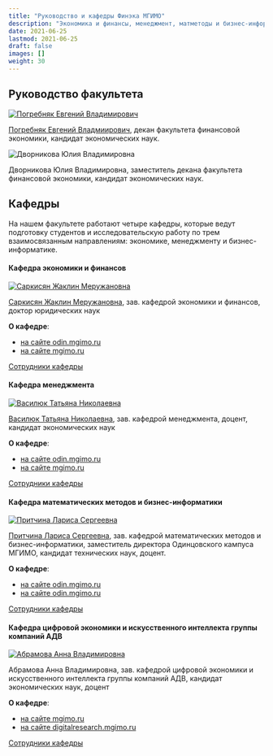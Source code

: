 ```yaml
---
title: "Руководство и кафедры Финэка МГИМО"
description: "Экономика и финансы, менеджмент, матметоды и бизнес-информатика, искусственный интеллект."
date: 2021-06-25
lastmod: 2021-06-25
draft: false
images: []
weight: 30
---
```


## Руководство факультета

<a href="https://mgimo.ru/people/pogrebnyak/" class="float-left mr-3 pt-2">
<img
    src="https://mgimo.ru/upload/iblock/341/pogrebnyak.jpg"
    alt="Погребняк Евгений Владимирович"
    title="Погребняк Евгений Владимирович"
    class="rounded-photo"
/>
</a>

[Погребняк Евгений Владмиирович](https://mgimo.ru/people/pogrebnyak/), декан факультета финансовой экономики, кандидат экономических наук.

<div class="float-left mr-3 pt-2">
<img 
    src="/images/person/dvornikova.jpg"
    alt="Дворникова Юлия Владимировна"
    title="Дворникова Юлия Владимировна"
    class="rounded-photo"
/>
</div>

Дворникова Юлия Владимировна, заместитель декана факультета финансовой экономики,
кандидат экономических наук.

<!--

## Сотрудники деканата

TODO VМ: добавить фото и текст

- https://mgimo.ru/people/belobosova/
- https://mgimo.ru/people/nasyrova/
- https://mgimo.ru/people/saveleva-olga/

-->

<!--
(на сайте МГИМО Ольга Алекснадровна - изменить)
-->

## Кафедры

На нашем факультете работают четыре кафедры, которые ведут подготовку студентов и исследовательскую работу по трем взаимосвязанным направлениям: экономике, менеджменту и бизнес-информатике.

#### Кафедра экономики и финансов

<a href="https://mgimo.ru/people/sarkisyan-zhaklin/" class="float-left mr-3 pt-2">
<img
    src="/images/person/sarkisyan.jpg"
    alt="Саркисян Жаклин Меружановна"
    title="Саркисян Жаклин Меружановна"
    class="rounded-photo"
/>
</a>

[Саркисян Жаклин Меружановна](https://mgimo.ru/people/sarkisyan-zhaklin/),
зав. кафедрой экономики и финансов, доктор юридических наук

**О кафедре**:

- [на сайте odin.mgimo.ru](https://odin.mgimo.ru/fakultet-finansovoj-ekonomiki/kafedra-ekonomiki-i-finansov/)
- [на сайте mgimo.ru](https://mgimo.ru/study/faculty/ffe/kef/)

[Сотрудники кафедры](https://mgimo.ru/study/faculty/ffe/kef/employees/)

#### Кафедра менеджмента

<a href="https://mgimo.ru/people/vasilyuk/" class="float-left mr-3 pt-2">
  <img
    src="https://mgimo.ru/upload/iblock/858/Vasilyuk.jpg"
    alt="Василюк Татьяна Николаевна"
    title="Василюк Татьяна Николаевна"
    class="rounded-photo"
  />
</a>

[Василюк Татьяна Николаевна](https://mgimo.ru/people/vasilyuk/), зав. кафедрой менеджмента, доцент, кандидат экономических наук

**О кафедре**:

- [на сайте odin.mgimo.ru](https://odin.mgimo.ru/fakultet-finansovoj-ekonomiki/kafedra-menedzhmenta/)
- [на сайте mgimo.ru](https://mgimo.ru/study/faculty/ffe/kmen/)

[Сотрудники кафедры](https://mgimo.ru/study/faculty/ffe/kmen/employees/)

#### Кафедра математических методов и бизнес-информатики

<a href="https://mgimo.ru/people/pritchina/" class="float-left mr-3 pt-2">
  <img
    src="https://mgimo.ru/upload/iblock/4fe/pritchina.jpg"
    alt="Притчина Лариса Сергеевна"
    title="Притчина Лариса Сергеевна"
    class="rounded-photo"
  />
</a>

[Притчина Лариса Сергеевна](https://mgimo.ru/people/vasilyuk/),
зав. кафедрой математических методов и бизнес-информатики,
заместитель директора Одинцовского кампуса МГИМО,
кандидат технических наук, доцент.

**О кафедре**:

- [на сайте odin.mgimo.ru](https://odin.mgimo.ru/fakultet-finansovoj-ekonomiki/kafedra-matematicheskikh-metodov-i-biznes-informatiki)
- [на сайте odin.mgimo.ru](https://mgimo.ru/study/faculty/ffe/kmmbi/)

[Сотрудники кафедры](https://mgimo.ru/study/faculty/ffe/kmmbi/employees/)

#### Кафедра цифровой экономики и искусственного интеллекта группы компаний АДВ

<a href="https://mgimo.ru/people/abramova-anna/" class="float-left mr-3 pt-2">
  <img
    src="https://mgimo.ru/upload/iblock/886/886ee3acf577dc8d005e2ad24615f1ff.jpg"
    alt="Абрамова Анна Владимировна"
    title="Абрамова Анна Владимировна"
    class="rounded-photo"
  />
</a>

Абрамова Анна Владимировна, зав. кафедрой цифровой экономики и искусственного интеллекта группы компаний АДВ, кандидат экономических наук, доцент

**О кафедре**:

- [на сайте mgimo.ru](https://mgimo.ru/study/faculty/ffe/kafadv/)
- [на сайте digitalresearch.mgimo.ru](https://digitalresearch.mgimo.ru/)

[Сотрудники кафедры](https://mgimo.ru/study/faculty/ffe/kafadv/employees/)
